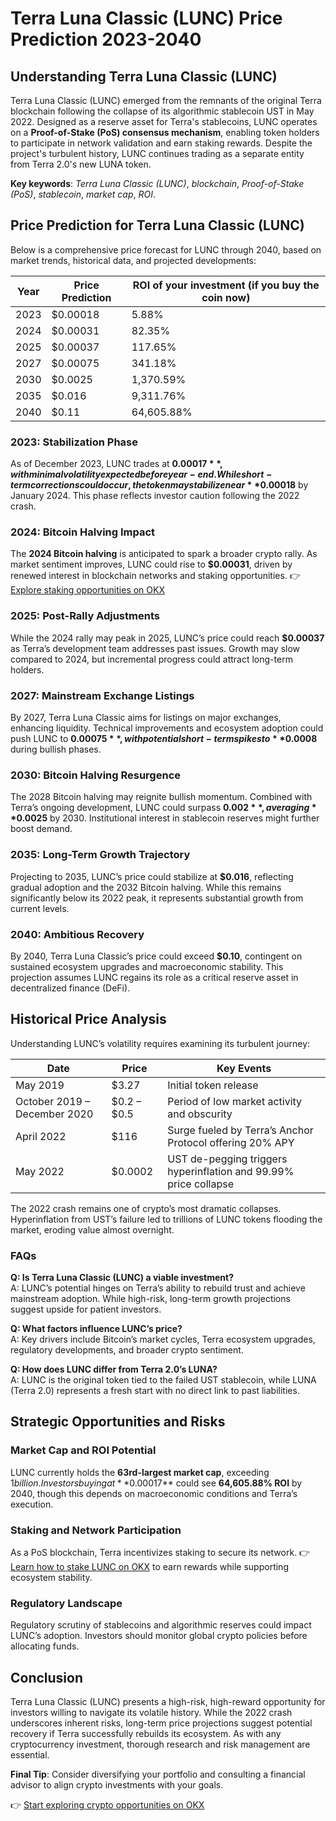 # Terra Luna Classic (LUNC) Price Prediction 2023-2040  

## Understanding Terra Luna Classic (LUNC)  

Terra Luna Classic (LUNC) emerged from the remnants of the original Terra blockchain following the collapse of its algorithmic stablecoin UST in May 2022. Designed as a reserve asset for Terra's stablecoins, LUNC operates on a **Proof-of-Stake (PoS) consensus mechanism**, enabling token holders to participate in network validation and earn staking rewards. Despite the project's turbulent history, LUNC continues trading as a separate entity from Terra 2.0's new LUNA token.  

**Key keywords**: *Terra Luna Classic (LUNC)*, *blockchain*, *Proof-of-Stake (PoS)*, *stablecoin*, *market cap*, *ROI*.  

## Price Prediction for Terra Luna Classic (LUNC)  

Below is a comprehensive price forecast for LUNC through 2040, based on market trends, historical data, and projected developments:  

| **Year** | **Price Prediction** | **ROI of your investment (if you buy the coin now)** |  
|----------|----------------------|-------------------------------------------------------|  
| 2023     | $0.00018             | 5.88%                                                 |  
| 2024     | $0.00031             | 82.35%                                                |  
| 2025     | $0.00037             | 117.65%                                               |  
| 2027     | $0.00075             | 341.18%                                               |  
| 2030     | $0.0025              | 1,370.59%                                             |  
| 2035     | $0.016               | 9,311.76%                                             |  
| 2040     | $0.11                | 64,605.88%                                            |  

### 2023: Stabilization Phase  
As of December 2023, LUNC trades at **$0.00017**, with minimal volatility expected before year-end. While short-term corrections could occur, the token may stabilize near **$0.00018** by January 2024. This phase reflects investor caution following the 2022 crash.  

### 2024: Bitcoin Halving Impact  
The **2024 Bitcoin halving** is anticipated to spark a broader crypto rally. As market sentiment improves, LUNC could rise to **$0.00031**, driven by renewed interest in blockchain networks and staking opportunities. 👉 [Explore staking opportunities on OKX](https://bit.ly/okx-bonus)  

### 2025: Post-Rally Adjustments  
While the 2024 rally may peak in 2025, LUNC’s price could reach **$0.00037** as Terra’s development team addresses past issues. Growth may slow compared to 2024, but incremental progress could attract long-term holders.  

### 2027: Mainstream Exchange Listings  
By 2027, Terra Luna Classic aims for listings on major exchanges, enhancing liquidity. Technical improvements and ecosystem adoption could push LUNC to **$0.00075**, with potential short-term spikes to **$0.0008** during bullish phases.  

### 2030: Bitcoin Halving Resurgence  
The 2028 Bitcoin halving may reignite bullish momentum. Combined with Terra’s ongoing development, LUNC could surpass **$0.002**, averaging **$0.0025** by 2030. Institutional interest in stablecoin reserves might further boost demand.  

### 2035: Long-Term Growth Trajectory  
Projecting to 2035, LUNC’s price could stabilize at **$0.016**, reflecting gradual adoption and the 2032 Bitcoin halving. While this remains significantly below its 2022 peak, it represents substantial growth from current levels.  

### 2040: Ambitious Recovery  
By 2040, Terra Luna Classic’s price could exceed **$0.10**, contingent on sustained ecosystem upgrades and macroeconomic stability. This projection assumes LUNC regains its role as a critical reserve asset in decentralized finance (DeFi).  

## Historical Price Analysis  

Understanding LUNC’s volatility requires examining its turbulent journey:  

| **Date**          | **Price**   | **Key Events**                                                                 |  
|-------------------|-------------|-------------------------------------------------------------------------------|  
| May 2019          | $3.27       | Initial token release                                                         |  
| October 2019 – December 2020 | $0.2 – $0.5 | Period of low market activity and obscurity                                   |  
| April 2022        | $116        | Surge fueled by Terra’s Anchor Protocol offering 20% APY                      |  
| May 2022          | $0.0002     | UST de-pegging triggers hyperinflation and 99.99% price collapse             |  

The 2022 crash remains one of crypto’s most dramatic collapses. Hyperinflation from UST’s failure led to trillions of LUNC tokens flooding the market, eroding value almost overnight.  

### FAQs  

**Q: Is Terra Luna Classic (LUNC) a viable investment?**  
A: LUNC’s potential hinges on Terra’s ability to rebuild trust and achieve mainstream adoption. While high-risk, long-term growth projections suggest upside for patient investors.  

**Q: What factors influence LUNC’s price?**  
A: Key drivers include Bitcoin’s market cycles, Terra ecosystem upgrades, regulatory developments, and broader crypto sentiment.  

**Q: How does LUNC differ from Terra 2.0’s LUNA?**  
A: LUNC is the original token tied to the failed UST stablecoin, while LUNA (Terra 2.0) represents a fresh start with no direct link to past liabilities.  

## Strategic Opportunities and Risks  

### Market Cap and ROI Potential  
LUNC currently holds the **63rd-largest market cap**, exceeding $1 billion. Investors buying at **$0.00017** could see **64,605.88% ROI** by 2040, though this depends on macroeconomic conditions and Terra’s execution.  

### Staking and Network Participation  
As a PoS blockchain, Terra incentivizes staking to secure its network. 👉 [Learn how to stake LUNC on OKX](https://bit.ly/okx-bonus) to earn rewards while supporting ecosystem stability.  

### Regulatory Landscape  
Regulatory scrutiny of stablecoins and algorithmic reserves could impact LUNC’s adoption. Investors should monitor global crypto policies before allocating funds.  

## Conclusion  

Terra Luna Classic (LUNC) presents a high-risk, high-reward opportunity for investors willing to navigate its volatile history. While the 2022 crash underscores inherent risks, long-term price projections suggest potential recovery if Terra successfully rebuilds its ecosystem. As with any cryptocurrency investment, thorough research and risk management are essential.  

**Final Tip**: Consider diversifying your portfolio and consulting a financial advisor to align crypto investments with your goals.  

👉 [Start exploring crypto opportunities on OKX](https://bit.ly/okx-bonus)